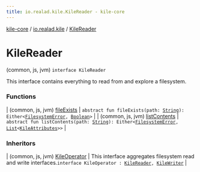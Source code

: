 ```yaml
---
title: io.realad.kile.KileReader - kile-core
---
```


[kile-core](../../index.html) / [io.realad.kile](../index.html) / [KileReader](./index.html)

# KileReader

(common, js, jvm) `interface KileReader`

This interface contains everything to read from and explore a filesystem.

### Functions

| (common, js, jvm) [fileExists](file-exists.html) | `abstract fun fileExists(path: `[`String`](https://kotlinlang.org/api/latest/jvm/stdlib/kotlin/-string/index.html)`): Either<`[`FilesystemError`](../../io.realad.kile.error/-filesystem-error/index.html)`, `[`Boolean`](https://kotlinlang.org/api/latest/jvm/stdlib/kotlin/-boolean/index.html)`>` |
| (common, js, jvm) [listContents](list-contents.html) | `abstract fun listContents(path: `[`String`](https://kotlinlang.org/api/latest/jvm/stdlib/kotlin/-string/index.html)`): Either<`[`FilesystemError`](../../io.realad.kile.error/-filesystem-error/index.html)`, `[`List`](https://kotlinlang.org/api/latest/jvm/stdlib/kotlin.collections/-list/index.html)`<`[`KileAttributes`](../-kile-attributes/index.html)`>>` |

### Inheritors

| (common, js, jvm) [KileOperator](../-kile-operator.html) | This interface aggregates filesystem read and write interfaces.`interface KileOperator : `[`KileReader`](./index.html)`, `[`KileWriter`](../-kile-writer.html) |

